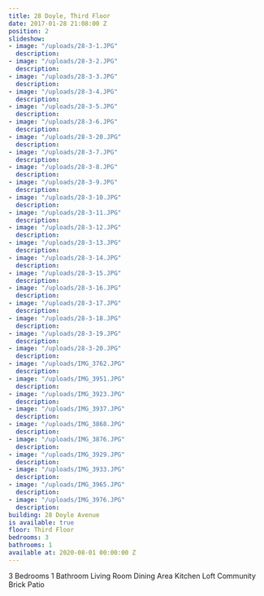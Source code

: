 ```yaml
---
title: 28 Doyle, Third Floor
date: 2017-01-28 21:08:00 Z
position: 2
slideshow:
- image: "/uploads/28-3-1.JPG"
  description: 
- image: "/uploads/28-3-2.JPG"
  description: 
- image: "/uploads/28-3-3.JPG"
  description: 
- image: "/uploads/28-3-4.JPG"
  description: 
- image: "/uploads/28-3-5.JPG"
  description: 
- image: "/uploads/28-3-6.JPG"
  description: 
- image: "/uploads/28-3-20.JPG"
  description: 
- image: "/uploads/28-3-7.JPG"
  description: 
- image: "/uploads/28-3-8.JPG"
  description: 
- image: "/uploads/28-3-9.JPG"
  description: 
- image: "/uploads/28-3-10.JPG"
  description: 
- image: "/uploads/28-3-11.JPG"
  description: 
- image: "/uploads/28-3-12.JPG"
  description: 
- image: "/uploads/28-3-13.JPG"
  description: 
- image: "/uploads/28-3-14.JPG"
  description: 
- image: "/uploads/28-3-15.JPG"
  description: 
- image: "/uploads/28-3-16.JPG"
  description: 
- image: "/uploads/28-3-17.JPG"
  description: 
- image: "/uploads/28-3-18.JPG"
  description: 
- image: "/uploads/28-3-19.JPG"
  description: 
- image: "/uploads/28-3-20.JPG"
  description: 
- image: "/uploads/IMG_3762.JPG"
  description: 
- image: "/uploads/IMG_3951.JPG"
  description: 
- image: "/uploads/IMG_3923.JPG"
  description: 
- image: "/uploads/IMG_3937.JPG"
  description: 
- image: "/uploads/IMG_3868.JPG"
  description: 
- image: "/uploads/IMG_3876.JPG"
  description: 
- image: "/uploads/IMG_3929.JPG"
  description: 
- image: "/uploads/IMG_3933.JPG"
  description: 
- image: "/uploads/IMG_3965.JPG"
  description: 
- image: "/uploads/IMG_3976.JPG"
  description: 
building: 28 Doyle Avenue
is available: true
floor: Third Floor
bedrooms: 3
bathrooms: 1
available at: 2020-08-01 00:00:00 Z
---
```


3 Bedrooms
1 Bathroom
Living Room
Dining Area
Kitchen
Loft
Community Brick Patio
